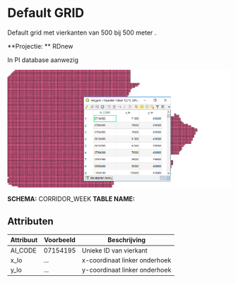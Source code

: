 # Default GRID

Default grid met vierkanten van 500 bij 500 meter .

**Projectie: ** RDnew

In PI database aanwezig 

![Default grid](voorbeeld.png)

**SCHEMA:** CORRIDOR_WEEK
**TABLE NAME:**

## Attributen

| Attribuut          | Voorbeeld | Beschrijving | 
|----------         |-----------|--------------|
| AI_CODE | 07154195 | Unieke ID van vierkant | 
| x_lo | ... | x-coordinaat linker onderhoek | 
| y_lo | ... | y-coordinaat linker onderhoek |
